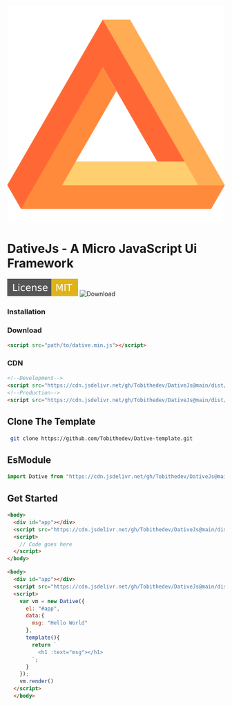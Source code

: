 ![Logo](public/logo.svg)

# **DativeJs - A Micro JavaScript Ui Framework**

![License](assets/img/License-MIT-yellow.svg)
![Download](https://img.shields.io/github/downloads/Tobithedev/DativeJs/total?style=social)
### Installation
### Download
```html 
<script src="path/to/dative.min.js"></script>
```
### CDN
```html
<!--Development-->
<script src="https://cdn.jsdelivr.net/gh/Tobithedev/DativeJs@main/dist/dative.js"></script>
<!--Production-->
<script src="https://cdn.jsdelivr.net/gh/Tobithedev/DativeJs@main/dist/dative.min.js"></script>
```
## Clone The Template
```bash
 git clone https://github.com/Tobithedev/Dative-template.git
```
## EsModule
```js
import Dative from "https://cdn.jsdelivr.net/gh/Tobithedev/DativeJs@main/dist/dative.es.min.js";
```
<!--## Npm
```bash
  npm install dative
```
### Usage
```js
import Dative from 'dative';
```-->
## Get Started

```html
<body>
  <div id="app"></div>
  <script src="https://cdn.jsdelivr.net/gh/Tobithedev/DativeJs@main/dist/dative.js"></script>
  <script>
    // Code goes here
  </script>
</body>
```

```html
<body>
  <div id="app"></div>
  <script src="https://cdn.jsdelivr.net/gh/Tobithedev/DativeJs@main/dist/dative.js"></script>
  <script>
    var vm = new Dative({
      el: "#app",
      data:{
        msg: "Hello World"
      },
      template(){
        return `
          <h1 :text="msg"></h1>
        `;
      }
    });
    vm.render()
  </script>
  </body>
```
